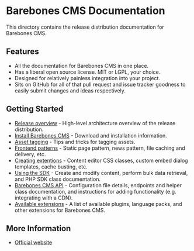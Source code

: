 Barebones CMS Documentation
===========================

This directory contains the release distribution documentation for Barebones CMS.

Features
--------

* All the documentation for Barebones CMS in one place.
* Has a liberal open source license.  MIT or LGPL, your choice.
* Designed for relatively painless integration into your project.
* Sits on GitHub for all of that pull request and issue tracker goodness to easily submit changes and ideas respectively.

Getting Started
---------------

* [Release overview](overview.md) - High-level architecture overview of the release distribution.
* [Install Barebones CMS](install.md) - Download and installation information.
* [Asset tagging](asset-tagging.md) - Tips and tricks for tagging assets.
* [Frontend patterns](frontend-patterns.md) - Static page pattern, news pattern, file caching and delivery, etc.
* [Creating extentions](creating-extensions.md) - Content editor CSS classes, custom embed dialog templates, cache busting, etc.
* [Using the SDK](sdk.md) - Create and modify content, perform bulk data retrieval, and PHP SDK class documentation.
* [Barebones CMS API](api.md) - Configuration file details, endpoints and helper class documentation, and instructions for adding functionality (e.g. integrating with a CDN).
* [Available extensions](https://github.com/cubiclesoft/barebones-cms-extensions) - A list of available plugins, language packs, and other extensions for Barebones CMS.

More Information
----------------

* [Official website](http://barebonescms.com/)
